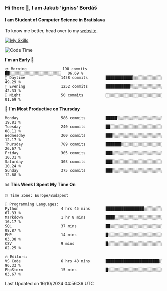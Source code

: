 ### Hi there 👋, I am Jakub 'igniss' Bordáš

#### I am Student of Computer Science in Bratislava
To know me better, head over to my [website](https://bordas.sk).

[![My Skills](https://skillicons.dev/icons?i=js,html,css,figma,svelte,java,kotlin,python,postgresql,typescript,nest,nodejs)](https://bordas.sk)


<!--START_SECTION:waka-->
![Code Time](http://img.shields.io/badge/Code%20Time-1%2C545%20hrs%2026%20mins-blue)

**I'm an Early 🐤** 

```text
🌞 Morning                198 commits         ██░░░░░░░░░░░░░░░░░░░░░░░   06.69 % 
🌆 Daytime                1458 commits        ████████████░░░░░░░░░░░░░   49.29 % 
🌃 Evening                1252 commits        ███████████░░░░░░░░░░░░░░   42.33 % 
🌙 Night                  50 commits          ░░░░░░░░░░░░░░░░░░░░░░░░░   01.69 % 
```
📅 **I'm Most Productive on Thursday** 

```text
Monday                   586 commits         █████░░░░░░░░░░░░░░░░░░░░   19.81 % 
Tuesday                  240 commits         ██░░░░░░░░░░░░░░░░░░░░░░░   08.11 % 
Wednesday                360 commits         ███░░░░░░░░░░░░░░░░░░░░░░   12.17 % 
Thursday                 789 commits         ███████░░░░░░░░░░░░░░░░░░   26.67 % 
Friday                   305 commits         ███░░░░░░░░░░░░░░░░░░░░░░   10.31 % 
Saturday                 303 commits         ███░░░░░░░░░░░░░░░░░░░░░░   10.24 % 
Sunday                   375 commits         ███░░░░░░░░░░░░░░░░░░░░░░   12.68 % 
```


📊 **This Week I Spent My Time On** 

```text
🕑︎ Time Zone: Europe/Budapest

💬 Programming Languages: 
Python                   4 hrs 45 mins       █████████████████░░░░░░░░   67.33 % 
Markdown                 1 hr 8 mins         ████░░░░░░░░░░░░░░░░░░░░░   16.17 % 
SQL                      37 mins             ██░░░░░░░░░░░░░░░░░░░░░░░   08.87 % 
PHP                      14 mins             █░░░░░░░░░░░░░░░░░░░░░░░░   03.38 % 
CSV                      9 mins              █░░░░░░░░░░░░░░░░░░░░░░░░   02.25 % 

🔥 Editors: 
VS Code                  6 hrs 48 mins       ████████████████████████░   96.33 % 
PhpStorm                 15 mins             █░░░░░░░░░░░░░░░░░░░░░░░░   03.67 % 
```


 Last Updated on 16/10/2024 04:56:36 UTC
<!--END_SECTION:waka-->
